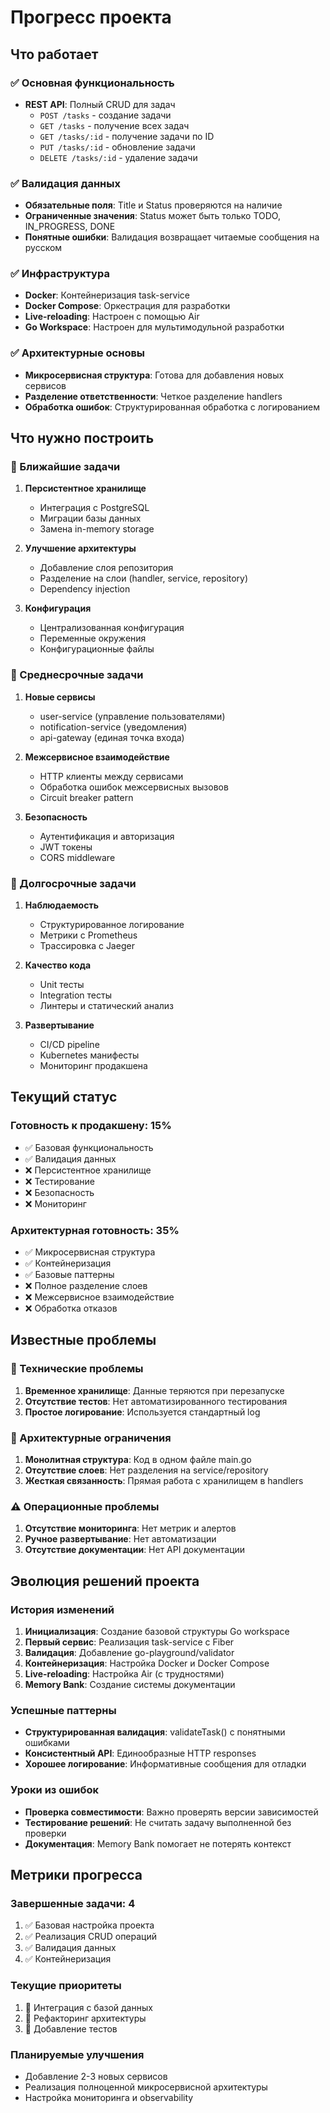 # Прогресс проекта

## Что работает

### ✅ Основная функциональность
- **REST API**: Полный CRUD для задач
  - `POST /tasks` - создание задачи
  - `GET /tasks` - получение всех задач
  - `GET /tasks/:id` - получение задачи по ID
  - `PUT /tasks/:id` - обновление задачи
  - `DELETE /tasks/:id` - удаление задачи

### ✅ Валидация данных
- **Обязательные поля**: Title и Status проверяются на наличие
- **Ограниченные значения**: Status может быть только TODO, IN_PROGRESS, DONE
- **Понятные ошибки**: Валидация возвращает читаемые сообщения на русском

### ✅ Инфраструктура
- **Docker**: Контейнеризация task-service
- **Docker Compose**: Оркестрация для разработки
- **Live-reloading**: Настроен с помощью Air
- **Go Workspace**: Настроен для мультимодульной разработки

### ✅ Архитектурные основы
- **Микросервисная структура**: Готова для добавления новых сервисов
- **Разделение ответственности**: Четкое разделение handlers
- **Обработка ошибок**: Структурированная обработка с логированием

## Что нужно построить

### 🔄 Ближайшие задачи
1. **Персистентное хранилище**
   - Интеграция с PostgreSQL
   - Миграции базы данных
   - Замена in-memory storage

2. **Улучшение архитектуры**
   - Добавление слоя репозитория
   - Разделение на слои (handler, service, repository)
   - Dependency injection

3. **Конфигурация**
   - Централизованная конфигурация
   - Переменные окружения
   - Конфигурационные файлы

### 🎯 Среднесрочные задачи
1. **Новые сервисы**
   - user-service (управление пользователями)
   - notification-service (уведомления)
   - api-gateway (единая точка входа)

2. **Межсервисное взаимодействие**
   - HTTP клиенты между сервисами
   - Обработка ошибок межсервисных вызовов
   - Circuit breaker pattern

3. **Безопасность**
   - Аутентификация и авторизация
   - JWT токены
   - CORS middleware

### 🚀 Долгосрочные задачи
1. **Наблюдаемость**
   - Структурированное логирование
   - Метрики с Prometheus
   - Трассировка с Jaeger

2. **Качество кода**
   - Unit тесты
   - Integration тесты
   - Линтеры и статический анализ

3. **Развертывание**
   - CI/CD pipeline
   - Kubernetes манифесты
   - Мониторинг продакшена

## Текущий статус

### Готовность к продакшену: 15%
- ✅ Базовая функциональность
- ✅ Валидация данных
- ❌ Персистентное хранилище
- ❌ Тестирование
- ❌ Безопасность
- ❌ Мониторинг

### Архитектурная готовность: 35%
- ✅ Микросервисная структура
- ✅ Контейнеризация
- ✅ Базовые паттерны
- ❌ Полное разделение слоев
- ❌ Межсервисное взаимодействие
- ❌ Обработка отказов

## Известные проблемы

### 🐛 Технические проблемы
1. **Временное хранилище**: Данные теряются при перезапуске
2. **Отсутствие тестов**: Нет автоматизированного тестирования
3. **Простое логирование**: Используется стандартный log

### 🔧 Архитектурные ограничения
1. **Монолитная структура**: Код в одном файле main.go
2. **Отсутствие слоев**: Нет разделения на service/repository
3. **Жесткая связанность**: Прямая работа с хранилищем в handlers

### ⚠️ Операционные проблемы
1. **Отсутствие мониторинга**: Нет метрик и алертов
2. **Ручное развертывание**: Нет автоматизации
3. **Отсутствие документации**: Нет API документации

## Эволюция решений проекта

### История изменений
1. **Инициализация**: Создание базовой структуры Go workspace
2. **Первый сервис**: Реализация task-service с Fiber
3. **Валидация**: Добавление go-playground/validator
4. **Контейнеризация**: Настройка Docker и Docker Compose
5. **Live-reloading**: Настройка Air (с трудностями)
6. **Memory Bank**: Создание системы документации

### Успешные паттерны
- **Структурированная валидация**: validateTask() с понятными ошибками
- **Консистентный API**: Единообразные HTTP responses
- **Хорошее логирование**: Информативные сообщения для отладки

### Уроки из ошибок
- **Проверка совместимости**: Важно проверять версии зависимостей
- **Тестирование решений**: Не считать задачу выполненной без проверки
- **Документация**: Memory Bank помогает не потерять контекст

## Метрики прогресса

### Завершенные задачи: 4
1. ✅ Базовая настройка проекта
2. ✅ Реализация CRUD операций
3. ✅ Валидация данных
4. ✅ Контейнеризация

### Текущие приоритеты
1. 🎯 Интеграция с базой данных
2. 🎯 Рефакторинг архитектуры
3. 🎯 Добавление тестов

### Планируемые улучшения
- Добавление 2-3 новых сервисов
- Реализация полноценной микросервисной архитектуры
- Настройка мониторинга и observability 